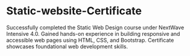 # Static-website-Certificate
Successfully completed the Static Web Design course under NextWave Intensive 4.0. Gained hands-on experience in building responsive and accessible web pages using HTML, CSS, and Bootstrap. Certificate showcases foundational web development skills.
